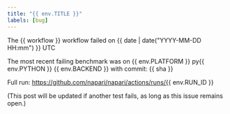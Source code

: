 ```yaml
---
title: "{{ env.TITLE }}"
labels: [bug]
---
```


The {{ workflow }} workflow failed on {{ date | date("YYYY-MM-DD HH:mm") }} UTC

The most recent failing benchmark was on {{ env.PLATFORM }} py{{ env.PYTHON }} {{ env.BACKEND }}
with commit: {{ sha }}

Full run: https://github.com/napari/napari/actions/runs/{{ env.RUN_ID }}

(This post will be updated if another test fails, as long as this issue remains open.)
